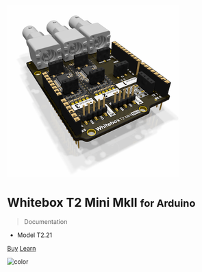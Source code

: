 ![logo](_media/whitebox-t2-mini-mkII.png)

# Whitebox T2 Mini MkII <small>for Arduino</small>

> Documentation

* Model T2.21

[Buy](https://www.whiteboxes.ch/shop/t2-mini-mk2/)
[Learn](#introduction)


<!-- background color -->

![color](#ffffff)
